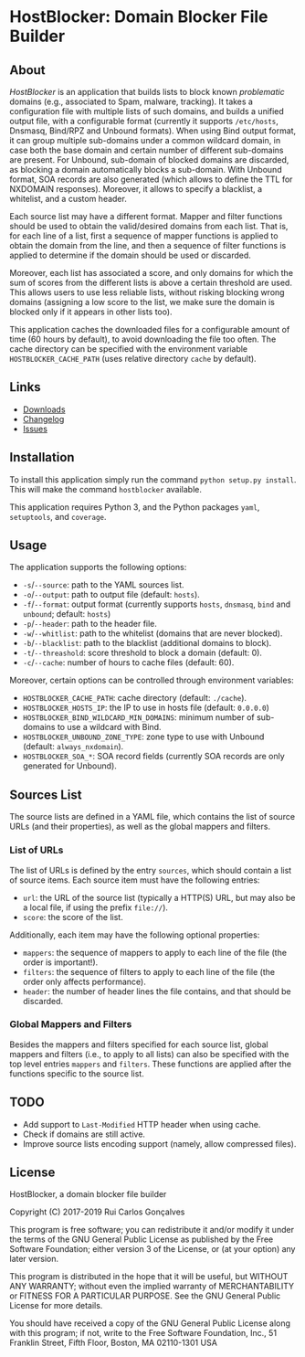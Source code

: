 # HostBlocker: Domain Blocker File Builder

## About
*HostBlocker* is an application that builds lists to block known *problematic* domains (e.g., associated to Spam, malware, tracking).
It takes a configuration file with multiple lists of such domains, and builds a unified output file, with a configurable format (currently it supports `/etc/hosts`, Dnsmasq, Bind/RPZ and Unbound formats).
When using Bind output format, it can group multiple sub-domains under a common wildcard domain, in case both the base domain and certain number of different sub-domains are present.
For Unbound, sub-domain of blocked domains are discarded, as blocking a domain automatically blocks a sub-domain.  With Unbound format, SOA records are also generated (which allows to define the TTL for NXDOMAIN responses).
Moreover, it allows to specify a blacklist, a whitelist, and a custom header.

Each source list may have a different format.
Mapper and filter functions should be used to obtain the valid/desired domains from each list.
That is, for each line of a list, first a sequence of mapper functions is applied to obtain the domain from the line, and then a sequence of filter functions is applied to determine if the domain should be used or discarded.

Moreover, each list has associated a score, and only domains for which the sum of scores from the different lists is above a certain threshold are used.
This allows users to use less reliable lists, without risking blocking wrong domains (assigning a low score to the list, we make sure the domain is blocked only if it appears in other lists too).

This application caches the downloaded files for a configurable amount of time (60 hours by default), to avoid downloading the file too often.
The cache directory can be specified with the environment variable `HOSTBLOCKER_CACHE_PATH` (uses relative directory `cache` by default).


## Links
* [Downloads](https://github.com/rcgoncalves/hostblocker/releases/)
* [Changelog](https://github.com/rcgoncalves/hostblocker/blob/master/CHANGELOG.md)
* [Issues](https://github.com/rcgoncalves/hostblocker/issues)


## Installation
To install this application simply run the command `python setup.py install`.
This will make the command `hostblocker` available.

This application requires Python 3, and the Python packages `yaml`, `setuptools`, and `coverage`.


## Usage
The application supports the following options:
- `-s`/`--source`: path to the YAML sources list.
- `-o`/`--output`: path to output file (default: `hosts`).
- `-f`/`--format`: output format (currently supports `hosts`, `dnsmasq`, `bind` and `unbound`; default: `hosts`)
- `-p`/`--header`: path to the header file.
- `-w`/`--whitlist`: path to the whitelist (domains that are never blocked).
- `-b`/`--blacklist`: path to the blacklist (additional domains to block).
- `-t`/`--threashold`: score threshold to block a domain (default: 0).
- `-c`/`--cache`: number of hours to cache files (default: 60).

Moreover, certain options can be controlled through environment variables:
- `HOSTBLOCKER_CACHE_PATH`: cache directory (default: `./cache`).
- `HOSTBLOCKER_HOSTS_IP`: the IP to use in hosts file (default: `0.0.0.0`)
- `HOSTBLOCKER_BIND_WILDCARD_MIN_DOMAINS`: minimum number of sub-domains to use a wildcard with Bind.
- `HOSTBLOCKER_UNBOUND_ZONE_TYPE`: zone type to use with Unbound (default: `always_nxdomain`).
- `HOSTBLOCKER_SOA_*`: SOA record fields (currently SOA records are only generated for Unbound).


## Sources List
The source lists are defined in a YAML file, which contains the list of source URLs (and their properties), as well as the global mappers and filters.

### List of URLs
The list of URLs is defined by the entry `sources`, which should contain a list of source items.
Each source item must have the following entries:
- `url`: the URL of the source list (typically a HTTP(S) URL, but may also be a local file, if using the prefix `file://`).
- `score`: the score of the list.

Additionally, each item may have the following optional properties:
- `mappers`: the sequence of mappers to apply to each line of the file (the order is important!).
- `filters`: the sequence of filters to apply to each line of the file (the order only affects performance).
- `header`: the number of header lines the file contains, and that should be discarded.

### Global Mappers and Filters
Besides the mappers and filters specified for each source list, global mappers and filters (i.e., to apply to all lists) can also be specified with the top level entries `mappers` and `filters`.
These functions are applied after the functions specific to the source list.


## TODO
- Add support to `Last-Modified` HTTP header when using cache.
- Check if domains are still active.
- Improve source lists encoding support (namely, allow compressed files).


## License
HostBlocker, a domain blocker file builder

Copyright (C) 2017-2019 Rui Carlos Gonçalves

This program is free software; you can redistribute it and/or modify it under the terms of the GNU General Public License as published by the Free Software Foundation; either version 3 of the License, or (at your option) any later version.

This program is distributed in the hope that it will be useful, but WITHOUT ANY WARRANTY; without even the implied warranty of MERCHANTABILITY or FITNESS FOR A PARTICULAR PURPOSE.
See the GNU General Public License for more details.

You should have received a copy of the GNU General Public License along with this program; if not, write to the Free Software Foundation, Inc., 51 Franklin Street, Fifth Floor, Boston, MA 02110-1301  USA
